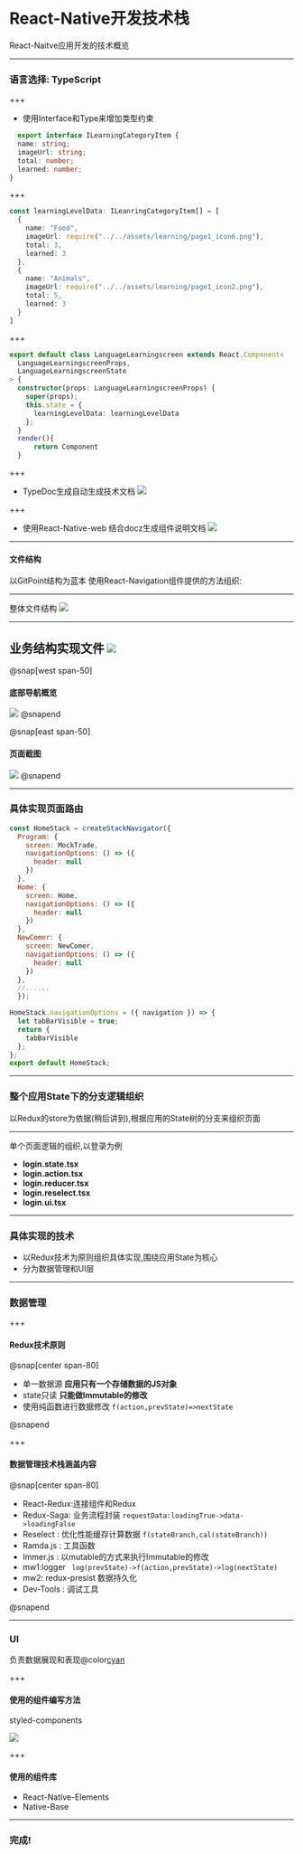 # React-Native开发技术栈 

React-Naitve应用开发的技术概览

---
### 语言选择: TypeScript


  
+++
- 使用Interface和Type来增加类型约束

```typescript
  export interface ILearningCategoryItem {
  name: string;
  imageUrl: string;
  total: number;
  learned: number;
}
```

+++
```typescript
const learningLevelData: ILeanringCategoryItem[] = [
  {
    name: "Food",
    imageUrl: require("../../assets/learning/page1_icon6.png"),
    total: 3,
    learned: 3
  },
  {
    name: "Animals",
    imageUrl: require("../../assets/learning/page1_icon2.png"),
    total: 5,
    learned: 3
  }
]
```

+++
```typescript
export default class LanguageLearningscreen extends React.Component<
  LanguageLearningscreenProps,
  LanguageLearningscreenState
> {
  constructor(props: LanguageLearningscreenProps) {
    super(props);
    this.state = {
      learningLevelData: learningLevelData
    };
  }
  render(){
      return Component
  }
```



+++
- TypeDoc生成自动生成技术文档
![](images/typedoc.png)


+++
- 使用React-Native-web 结合docz生成组件说明文档
![](images/docz.png)

---
####  文件结构
以GitPoint结构为蓝本
使用React-Navigation组件提供的方法组织:

---
整体文件结构
![](images/gitpoint1.png)
 

---
业务结构实现文件
![](images/gitpoint2.png)
--- 
@snap[west span-50]
#### 底部导航概览
![](images/tabbottomBar.png)
@snapend

@snap[east span-50]
####  页面截图
![](images/innerPeroid.png)
@snapend

---
### 具体实现页面路由


```javascript
const HomeStack = createStackNavigator({
  Program: {
    screen: MockTrade,
    navigationOptions: () => ({
      header: null
    })
  },
  Home: {
    screen: Home,
    navigationOptions: () => ({
      header: null
    })
  },
  NewComer: {
    screen: NewComer,
    navigationOptions: () => ({
      header: null
    })
  },
  //......
  });

HomeStack.navigationOptions = ({ navigation }) => {
  let tabBarVisible = true;
  return {
    tabBarVisible
  };
};
export default HomeStack;
```

---
### 整个应用State下的分支逻辑组织

以Redux的store为依据(稍后讲到),根据应用的State树的分支来组织页面

---


 单个页面逻辑的组织,以登录为例


-  **login.state.tsx**
-  **login.action.tsx**
-  **login.reducer.tsx**
-  **login.reselect.tsx**
-  **login.ui.tsx**


---

### 具体实现的技术
- 以Redux技术为原则组织具体实现,围绕应用State为核心
- 分为数据管理和UI层

---
### 数据管理

+++
  #### Redux技术原则
  
@snap[center span-80]
  - 单一数据源 **应用只有一个存储数据的JS对象**
  - state只读 **只能做Immutable的修改**
  - 使用纯函数进行数据修改 `f(action,prevState)=>nextState`

@snapend

+++ 
 #### 数据管理技术栈涵盖内容

 @snap[center span-80]
  - React-Redux:连接组件和Redux
  - Redux-Saga: 业务流程封装 `requestData:loadingTrue->data->loadingFalse` 
  - Reselect  :  优化性能缓存计算数据 `f(stateBranch,cal(stateBranch))`
  - Ramda.js  :  工具函数
  - Immer.js  :  以mutable的方式来执行Immutable的修改
  - mw1:logger  ` log(prevState)->f(action,prevState)->log(nextState)`
  - mw2: redux-presist  数据持久化
  - Dev-Tools : 调试工具

 @snapend

---
### UI

负责数据展现和表现@color[cyan](**修改应用数据的意图**)

+++
#### 使用的组件编写方法
 
  styled-components

  ![](images/styled.png)

+++
#### 使用的组件库

-  React-Native-Elements
-  Native-Base


---
### 完成!